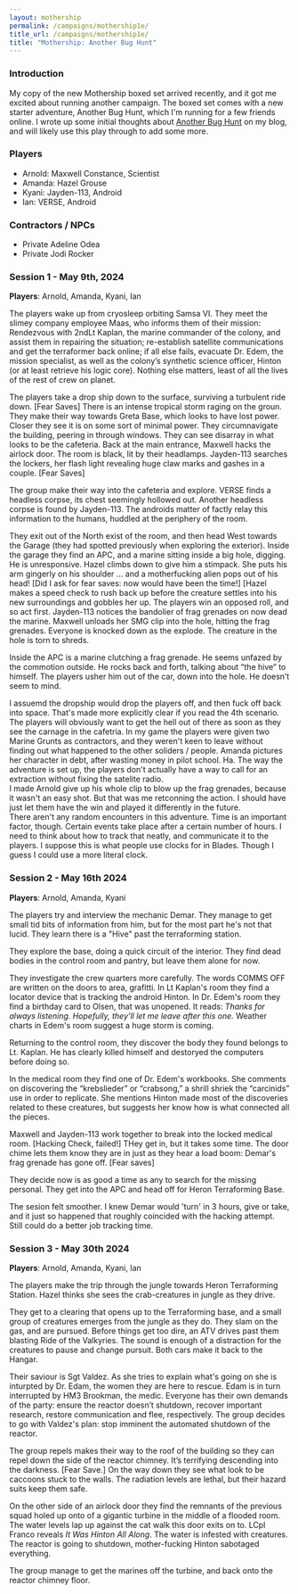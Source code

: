```yaml
---
layout: mothership
permalink: /campaigns/mothership1e/
title_url: /campaigns/mothership1e/
title: "Mothership: Another Bug Hunt"
---
```


### Introduction

My copy of the new Mothership boxed set arrived recently, and it got me excited about running another campaign. The boxed set comes with a new starter adventure, Another Bug Hunt, which I'm running for a few friends online. I wrote up some initial thoughts about [Another Bug Hunt][abh] on my blog, and will likely use this play through to add some more. 

### Players

- Arnold: Maxwell Constance, Scientist
- Amanda: Hazel Grouse
- Kyani: Jayden-113, Android
- Ian: VERSE, Android

### Contractors / NPCs

- Private Adeline Odea
- Private Jodi Rocker

### Session 1 - May 9th, 2024

**Players**: Arnold, Amanda, Kyani, Ian

The players wake up from cryosleep orbiting Samsa VI. They meet the slimey company employee Maas, who informs them of their mission: Rendezvous with 2ndLt Kaplan, the marine commander of the colony, and assist them in repairing the situation; re-establish satellite communications and get the terraformer back online; if all else fails, evacuate Dr. Edem, the mission specialist, as well as the colony’s synthetic science officer, Hinton (or at least retrieve his logic core). Nothing else matters, least of all the lives of the rest of crew on planet.

The players take a drop ship down to the surface, surviving a turbulent ride down. [Fear Saves] There is an intense tropical storm raging on the groun. They make their way towards Greta Base, which looks to have lost power. Closer they see it is on some sort of minimal power. They circumnavigate the building, peering in through windows. They can see disarray in what looks to be the cafeteria. Back at the main entrance, Maxwell hacks the airlock door. The room is black, lit by their headlamps. Jayden-113 searches the lockers, her flash light revealing huge claw marks and gashes in a couple. [Fear Saves] 

The group make their way into the cafeteria and explore. VERSE finds a headless corpse, its chest seemingly hollowed out. Another headless corpse is found by Jayden-113. The androids matter of factly relay this information to the humans, huddled at the periphery of the room. 

They exit out of the North exist of the room, and then head West towards the Garage (they had spotted previously when exploring the exterior). Inside the garage they find an APC, and a marine sitting inside a big hole, digging. He is unresponsive. Hazel climbs down to give him a stimpack. She puts his arm gingerly on his shoulder ... and a motherfucking alien pops out of his head! [Did I ask for fear saves: now would have been the time!] [Hazel makes a speed check to rush back up before the creature settles into his new surroundings and gobbles her up. The players win an opposed roll, and so act first. Jayden-113 notices the bandolier of frag grenades on now dead the marine. Maxwell unloads her SMG clip into the hole, hitting the frag grenades. Everyone is knocked down as the explode. The creature in the hole is torn to shreds. 

Inside the APC is a marine clutching a frag grenade. He seems unfazed by the commotion outside. He rocks back and forth, talking about “the hive” to himself. The players usher him out of the car, down into the hole. He doesn’t seem to mind. 

<div class="commentary">
I assuemd the dropship would drop the players off, and then fuck off back into space. That's made more explicitly clear if you read the 4th scenario. The players will obviously want to get the hell out of there as soon as they see the carnage in the cafetria. In my game the players were given two Marine Grunts as contractors, and they weren't keen to leave without finding out what happened to the other soliders / people. Amanda pictures her character in debt, after wasting money in pilot school. Ha. The way the adventure is set up, the players don't actually have a way to call for an extraction without fixing the satelite radio.
</div>

<div class="commentary">
I made Arnold give up his whole clip to blow up the frag grenades, because it wasn't an easy shot. But that was me retconning the action. I should have just let them have the win and played it differently in the future.
</div>

<div class="commentary">
There aren't any random encounters in this adventure. Time is an important factor, though. Certain events take place after a certain number of hours. I need to think about how to track that neatly, and communicate it to the players. I suppose this is what people use clocks for in Blades. Though I guess I could use a more literal clock.
</div>

### Session 2 - May 16th 2024

**Players**: Arnold, Amanda, Kyani

The players try and interview the mechanic Demar. They manage to get small tid bits of information from him, but for the most part he's not that lucid. They learn there is a "Hive" past the terraforming station.

They explore the base, doing a quick circuit of the interior. They find dead bodies in the control room and pantry, but leave them alone for now.

They investigate the crew quarters more carefully. The words COMMS OFF are written on the doors to area, grafitti. In Lt Kaplan's room they find a locator device that is tracking the android Hinton. In Dr. Edem's room they find a birthday card to Olsen, that was unopened. It reads: _Thanks for always listening. Hopefully, they’ll let me leave after this one._ Weather charts in Edem's room suggest a huge storm is coming.

Returning to the control room, they discover the body they found belongs to Lt. Kaplan. He has clearly killed himself and destoryed the computers before doing so.

In the medical room they find one of Dr. Edem's workbooks. She comments on discovering the “krebslieder” or “crabsong,” a shrill shriek the “carcinids” use in order to replicate. She mentions Hinton made most of the discoveries related to these creatures, but suggests her know how is what connected all the pieces.

Maxwell and Jayden-113 work together to break into the locked medical room. [Hacking Check, failed!] THey get in, but it takes some time. The door chime lets them know they are in just as they hear a load boom: Demar's frag grenade has gone off. [Fear saves]

They decide now is as good a time as any to search for the missing personal. They get into the APC and head off for Heron Terraforming Base.

<div class="commentary">
The sesion felt smoother. I knew Demar would 'turn' in 3 hours, give or take, and it just so happened that roughly coincided with the hacking attempt. Still could do a better job tracking time.
</div>

### Session 3 - May 30th 2024

**Players**: Arnold, Amanda, Kyani, Ian

The players make the trip through the jungle towards Heron Terraforming Station. Hazel thinks she sees the crab-creatures in jungle as they drive.

They get to a clearing that opens up to the Terraforming base, and a small group of creatures emerges from the jungle as they do. They slam on the gas, and are pursued. Before things get too dire, an ATV drives past them blasting Ride of the Valkyries. The sound is enough of a distraction for the creatures to pause and change pursuit. Both cars make it back to the Hangar. 

Their saviour is Sgt Valdez. As she tries to explain what's going on she is inturpted by Dr. Edam, the women they are here to rescue. Edam is in turn interrupted by HM3 Brookman, the medic. Everyone has their own demands of the party: ensure the reactor doesn’t shutdown, recover important research, restore communication and flee, respectively. The group decides to go with Valdez's plan: stop imminent the automated shutdown of the reactor.

The group repels makes their way to the roof of the building so they can repel down the side of the reactor chimney. It’s terrifying descending into the darkness. [Fear Save.] On the way down they see what look to be caccoons stuck to the walls. The radiation levels are lethal, but their hazard suits keep them safe. 

On the other side of an airlock door they find the remnants of the previous squad holed up onto of a gigantic turbine in the middle of a flooded room. The water levels lap up against the cat walk this door exits on to. LCpl Franco reveals _It Was Hinton All Along_. The water is infested with creatures. The reactor is going to shutdown, mother-fucking Hinton sabotaged everything.

The group manage to get the marines off the turbine, and back onto the reactor chimney floor. 


[abh]: /review/another-bug-hunt/
